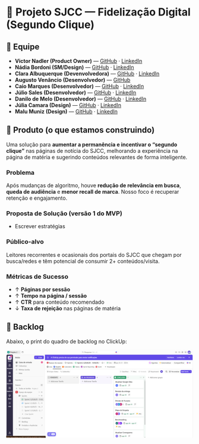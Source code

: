 # 📌 Projeto SJCC — Fidelização Digital (Segundo Clique)

## 👥 Equipe
- **Victor Nadler (Product Owner)** — [GitHub](#) · [LinkedIn](#)
- **Nádia Bordoni (SM/Design)** — [GitHub](#) · [LinkedIn](#)
- **Clara Albuquerque (Devenvolvedora)** — [GitHub](#) · [LinkedIn](#)
- **Augusto Venâncio (Desenvolvedor)** — [GitHub](https://github.com/gutovenancio)
- **Caio Marques (Desenvolvedor)** — [GitHub](#) · [LinkedIn](#)
- **Júlio Sales (Desenvolvedor)** — [GitHub](#) · [LinkedIn](#)
- **Danilo de Melo (Desenvolvedor)** — [GitHub](#) · [LinkedIn](#)
- **Júlia Camara (Design)** — [GitHub](#) · [LinkedIn](#)
- **Malu Muniz (Design)** — [GitHub](#) · [LinkedIn](#)

## 📰 Produto (o que estamos construindo)
Uma solução para **aumentar a permanência e incentivar o “segundo clique”** nas páginas de notícia do SJCC, melhorando a experiência na página de matéria e sugerindo conteúdos relevantes de forma inteligente.

### Problema
Após mudanças de algoritmo, houve **redução de relevância em busca**, **queda de audiência** e **menor recall de marca**. Nosso foco é recuperar retenção e engajamento.

### Proposta de Solução (versão 1 do MVP)
- Escrever estratégias

### Público-alvo
Leitores recorrentes e ocasionais dos portais do SJCC que chegam por busca/redes e têm potencial de consumir 2+ conteúdos/visita.

### Métricas de Sucesso
- ↑ **Páginas por sessão**  
- ↑ **Tempo na página / sessão**  
- ↑ **CTR** para conteúdo recomendado  
- ↓ **Taxa de rejeição** nas páginas de matéria


## 📌 Backlog
Abaixo, o print do quadro de backlog no ClickUp:  

![Backlog ClickUp](backlog.png)


